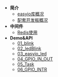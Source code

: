 * **简介**
    * [easyio库概况](md/easyio_lib.md)
    * [配套开发板概况](md/esp32_iot_kit.md)
* **中间件**
    * [Redis使用](md/redis.md)    
* **Demo&API**
    * [01_blink](md/01_blink.md)
    * [02_ledBlink](md/02_ledBlink.md)
    * [03_easyio_led](md/03_easyio_led.md)
    * [04_GPIO_IN_OUT](md/04_GPIO_IN_OUT.md)
    * [05_Task](md/05_Task.md)
    * [06_GPIO_INTR](md/06_GPIO_INTR.md)
